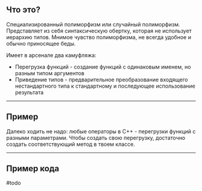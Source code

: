 ## Что это?
Специализированный полиморфизм или случайный полиморфизм. Представляет из себя синтаксическую обертку, которая не использует иерархию типов. Мнимое чувство полиморфизма, не всегда удобное и обычно приносящее беды.

Имеет в арсенале два камуфляжа:
- Перегрузка функций - создание функций с одинаковым именем, но разным типом аргументов
- Приведение типов - предварительное преобразование входящего нестандартного типа к стандартному и последующее использование результата

---

## Пример
Далеко ходить не надо: любые операторы в C++ - перегрузки функций с разными параметрами. Чтобы создать свою перегрузку, достаточно создать соответствующий метод в твоем классе.

---

## Пример кода
#todo 